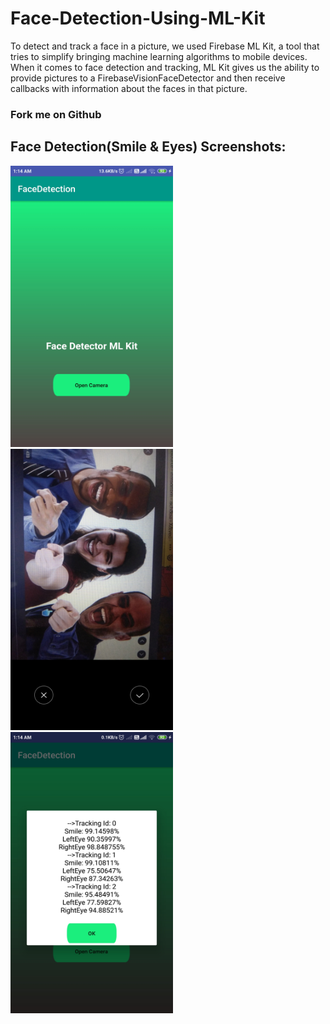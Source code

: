 # Face-Detection-Using-ML-Kit
To detect and track a face in a picture, we used Firebase ML Kit, a tool that tries to simplify bringing machine learning algorithms to mobile devices. When it comes to face detection and tracking, ML Kit gives us the ability to provide pictures to a FirebaseVisionFaceDetector and then receive callbacks with information about the faces in that picture.

### Fork me on Github
## Face Detection(Smile & Eyes) Screenshots: 
<p float="left">
 <img src="https://github.com/deepakjaiswal2018/Face-Detection-Using-ML-Kit/blob/master/demo/preview1.jpg" width="260" height="450" />
<img src="https://github.com/deepakjaiswal2018/Face-Detection-Using-ML-Kit/blob/master/demo/preview2.jpg" width="260" height="450" />
<img src="https://github.com/deepakjaiswal2018/Face-Detection-Using-ML-Kit/blob/master/demo/preview3.jpg" width="260" height="450" />
</p>
